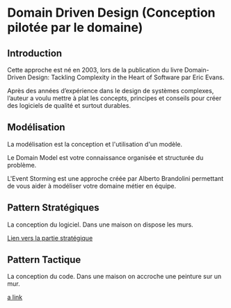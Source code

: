 # Domain Driven Design (Conception pilotée par le domaine)

## Introduction

Cette approche est né en 2003, lors de la publication du livre Domain-Driven Design: Tackling Complexity in the Heart of Software par Eric Evans.

Après des années d’expérience dans le design de systèmes complexes, l’auteur a voulu mettre à plat les concepts, principes et conseils pour créer des logiciels de qualité et surtout durables.


## Modélisation

La modélisation est la conception et l'utilisation d'un modèle. 

Le Domain Model est votre connaissance organisée et structurée du problème.

L'Event Storming est une approche créée par Alberto Brandolini permettant de vous aider à modéliser votre domaine métier en équipe.

## Pattern Stratégiques

La conception du logiciel. Dans une maison on dispose les murs.

[Lien vers la partie stratégique](resources/strategic.md)


## Pattern Tactique

La conception du code. Dans une maison on accroche une peinture sur un mur.

[a link](https://github.com/tanguybernard/my-awsome-ddd/main/README.md)
